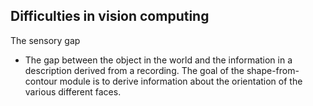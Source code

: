## Difficulties in vision computing
 The sensory gap
 - The gap between the object in the world and the information in a description derived from a recording.
 The goal of the shape-from-contour module is to derive information about the orientation of the various different faces.